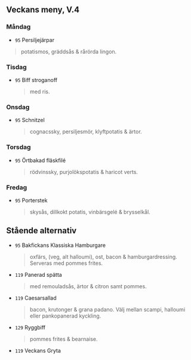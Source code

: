 ## Veckans meny, V.4

### Måndag 

*  `95` Persiljejärpar 
  > potatismos, gräddsås & rårörda lingon.
 
  


### Tisdag

* `95` Biff stroganoff 
  > med ris.  
  


### Onsdag

* `95` Schnitzel 
  >  cognacssky, persiljesmör, klyftpotatis & ärtor.



### Torsdag

* `95` Örtbakad fläskfilé 
  >   rödvinssky, purjolökspotatis & haricot verts.


### Fredag

* `95` Porterstek 
  > skysås, dillkokt potatis, vinbärsgelé & brysselkål. 


## Stående alternativ

* `95` Bakfickans Klassiska Hamburgare
  >oxfärs, (veg, alt halloumi), ost, bacon & hamburgardressing. Serveras med pommes frites.

* `119`  Panerad spätta
  >   med remouladsås, ärtor & citron samt pommes.

* `119` Caesarsallad
  > bacon, krutonger & grana padano. Välj mellan scampi, halloumi eller pankopanerad kyckling.
  
* `129` Ryggbiff
  > pommes frites & bearnaise.

* `119` Veckans Gryta 
  


